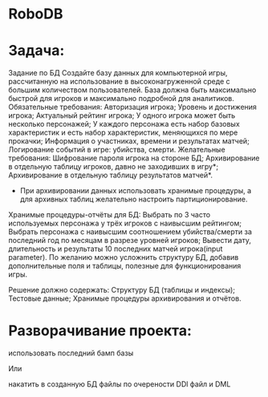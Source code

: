 # RoboDB


Задача: 
=====================
Задание по БД
Создайте базу данных для компьютерной игры, рассчитанную на использование в высоконагруженной среде с большим количеством пользователей. База должна быть максимально быстрой для игроков и максимально подробной для аналитиков.
Обязательные требования:
Авторизация игрока;
Уровень и достижения игрока;
Актуальный рейтинг игрока;
У одного игрока может быть несколько персонажей;
У каждого персонажа есть набор базовых характеристик и есть набор характеристик, меняющихся по мере прокачки;
Информация о участниках, времени и результатах матчей;
Логирование событий в игре: убийства, смерти.
Желательные требования:
Шифрование пароля игрока на стороне БД;
Архивирование в отдельную таблицу игроков, давно не заходивших в игру*;
Архивирование в отдельную таблицу результатов матчей*.
* При архивировании данных использовать хранимые процедуры, а для архивных таблиц желательно настроить партиционирование.

Хранимые процедуры-отчёты для БД:
Выбрать по 3 часто используемых персонажа у трёх игроков с наивысшим рейтингом;
Выбрать персонажа с наивысшим соотношением убийства/смерти за последний год по месяцам в разрезе уровней игроков;
Вывести дату, длительность и результаты 10 последних матчей игрока(input parameter).
По желанию можно усложнить структуру БД, добавив дополнительные поля и таблицы, полезные для функционирования игры.

Решение должно содержать:
Структуру БД (таблицы и индексы);
Тестовые данные;
Хранимые процедуры архивирования и отчётов.

Разворачивание проекта: 
=====================
использовать последний бамп базы

Или

накатить в созданную БД файлы по очерености 
DDl файл и DML